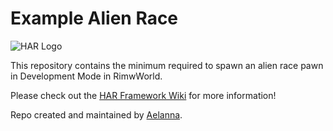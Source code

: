 # Example Alien Race

![HAR Logo](https://i.imgur.com/NcfmaGX.png)

This repository contains the minimum required to spawn an alien race pawn in Development Mode in RimwWorld.

Please check out the [HAR Framework Wiki](https://github.com/erdelf/AlienRaces/wiki) for more information!

Repo created and maintained by [Aelanna](https://www.reddit.com/user/Aelanna/).